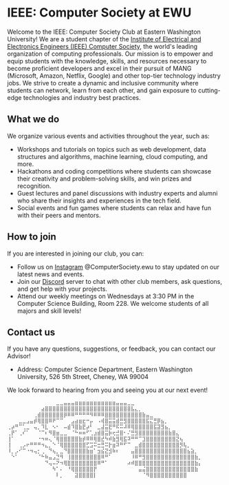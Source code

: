 # IEEE: Computer Society at EWU

Welcome to the IEEE: Computer Society Club at Eastern Washington University! We are a student chapter of the [Institute of Electrical and Electronics Engineers (IEEE) Computer Society](^www.computer.org^), the world's leading organization of computing professionals. Our mission is to empower and equip students with the knowledge, skills, and resources necessary to become proficient developers and excel in their pursuit of MANG (Microsoft, Amazon, Netflix, Google) and other top-tier technology industry jobs. We strive to create a dynamic and inclusive community where students can network, learn from each other, and gain exposure to cutting-edge technologies and industry best practices.

## What we do

We organize various events and activities throughout the year, such as:

- Workshops and tutorials on topics such as web development, data structures and algorithms, machine learning, cloud computing, and more.
- Hackathons and coding competitions where students can showcase their creativity and problem-solving skills, and win prizes and recognition.
- Guest lectures and panel discussions with industry experts and alumni who share their insights and experiences in the tech field.
- Social events and fun games where students can relax and have fun with their peers and mentors.

## How to join

If you are interested in joining our club, you can:

- Follow us on [Instagram](^3^) @ComputerSociety.ewu to stay updated on our latest news and events.
- Join our [Discord](^5^) server to chat with other club members, ask questions, and get help with your projects.
- Attend our weekly meetings on Wednesdays at 3:30 PM in the Computer Science Building, Room 228. We welcome students of all majors and skill levels!

## Contact us

If you have any questions, suggestions, or feedback, you can contact our Advisor!
- Address: Computer Science Department, Eastern Washington University, 526 5th Street, Cheney, WA 99004

We look forward to hearing from you and seeing you at our next event!

```
⠀⠀⠀⠀⠀⠀⠀⠀⠀⠀⠀⠀⠀⣀⣀⣤⣤⣤⣶⣶⣶⣶⣶⣶⣶⣶⣶⣶⣶⣤⣤⣤⣀⣀⠀⠀⠀⠀⠀⠀⠀⠀⠀⠀⠀⠀⠀⠀⠀⠀⠀⠀⠀⠀⠀
⠀⠀⠀⠀⠀⠀⠀⠀⠀⣴⣿⣿⣿⣿⣿⣿⣿⣿⣿⣿⣿⣿⣿⣿⣿⣿⣿⣿⣿⣿⣿⣿⣿⣧⣄⡀⠀⠀⠀⠀⠀⠀⠀⠀⠀⠀⠀⠀⠀⠀⠀⠀⠀⠀
⠀⠀⠀⠀⠀⠀⠀⢀⣾⣿⣿⣿⣿⣿⣿⡿⠿⠿⠛⠛⠛⠛⠻⠿⠿⠿⣿⣿⣿⣿⣿⣿⣿⣿⣿⣿⣷⣤⣀⠀⠀⠀⠀⠀⠀⠀⠀⠀⠀⠀⠀⠀⠀⠀
⠀⠀⠀⣀⣀⣠⣤⡾⢿⣿⣿⠿⠟⠉⠉⠀⠀⣠⣴⣶⣖⠒⡤⠀⠠⢾⣿⣭⣭⣾⣛⣻⣿⣿⣿⣿⣿⣯⣍⣛⡿⣦⡀⠀⠀⠀⠀⠀⠀⠀⠀⠀⠀⠀⠀
⢀⡴⠛⠉⢁⣀⠀⢤⡀⠹⣇⠀⠢⠂⠀⠤⣾⠹⣿⣷⣟⡴⠃⠀⣀⣼⣭⣟⠛⠯⠭⠼⠿⢿⣿⣿⣿⣿⣿⣯⣽⣻⣦⡀⠀⠀⠀⠀⠀⠀⠀⠀⠀⠀
⢀⡟⠁⢀⠎⠁⠀⠀⠈⠉⠆⠻⣿⣶⣀⣀⠀⠈⠓⠶⠶⠋⢁⣰⣾⣿⣭⡷⢖⣚⣿⠂⠌⣛⣻⣿⣿⣿⣿⣿⣿⣿⣿⣷⣿⣄⠀⠀⠀⠀⠀⠀⠀⠀⠀
⢸⠁⠀⠀⠀⠀⠀⠀⠐⠲⠶⢄⠈⢿⣿⣿⣿⣿⣿⣷⡾⠿⠿⢿⣿⣞⠳⠾⣷⣻⢿⣯⠽⠛⠛⠉⣹⣿⣿⣿⣿⣿⣿⣿⣿⣝⢦⠀⠀⠀⠀⠀⠀⠀⠀
⢸⠀⠀⢀⡠⠖⠛⠛⠛⠲⣄⡀⠑⠈⢿⣿⣿⣿⣿⣿⣿⣋⣩⠭⣒⣛⠭⡗⣶⠽⠛⠋⠉⠀⣀⣾⣿⣿⣿⣿⣿⣿⣿⣿⣿⣿⡻⢧⡀⠀⠀⠀⠀⠀⠀
⠸⡀⡠⠊⠉⠐⠲⢤⡂⢀⠀⠙⢦⡀⣀⠙⣿⣿⣿⣿⣿⣷⣶⠁⣲⣮⣝⣺⠷⠆⠀⠀⠀⣤⣿⣿⣿⣿⣿⣿⣿⣿⣿⣿⣿⣿⣿⣿⣦⣵⡀⠀⠀⠀⠀⠀
⠀⠑⠁⠀⠀⠀⠀⠀⠈⠓⠷⣤⣠⣙⠻⠀⢸⣿⣿⣿⣿⣿⣿⣿⣿⠿⠛⠁⠀⠀⠀⠀⠀⠸⠿⠛⣻⣿⣿⣿⣿⣿⣿⣿⣿⣿⣿⣿⣿⣿⣷⡀⠀⠀⠀⠀
⠀⠀⠀⠀⠀⠀⠀⠀⠀⠀⠙⢤⠤⠝⠲⢿⣿⣿⣿⣿⣿⣿⣿⣿⠿⠛⠁⠀⠀⠀⠀⠀⠴⠾⣿⣿⣿⣿⣿⣿⣿⣿⣿⣿⣿⣿⣿⣿⣿⣿⣷⡄⠀⠀⠀
⠀⠀⠀⠀⠀⠀⠀⠀⠀⠀⠀⠀⠳⠁⠄⠀⠘⢿⣿⣿⣿⣿⣿⡟⠀⠀⠀⠀⠀⠀⠀⠀⠀⠀⠀⣤⣬⣿⣿⣿⣿⣿⣿⣿⣿⣿⣿⣿⣿⣿⣷⠀⠀⠀
⠀⠀⠀⠀⠀⠀⠀⠀⠀⠀⠀⠀⠀⠇⡀⠀⠀⠀⣽⣿⣿⣿⣿⡇⠀⠀⠀⠀⠀⠀⠀⠀⠀⠀⠀⠀⠈⠻⣿⣿⣿⣿⣿⣿⣿⣿⣿⣿
